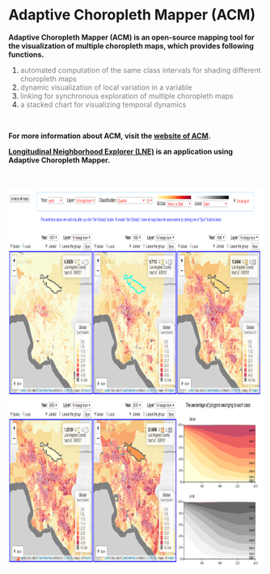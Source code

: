 # Adaptive Choropleth Mapper (ACM)

<p><strong>Adaptive Choropleth Mapper (ACM) is an open-source mapping tool for the visualization of multiple choropleth maps, which provides following functions.</strong></p>
<ol>
<li><span style="color: #808080;">automated computation of the same class intervals for shading different choropleth maps</span></li>
<li><span style="color: #808080;">dynamic visualization of local variation in a variable</span></li>
<li><span style="color: #808080;">linking for synchronous exploration of multiple choropleth maps</span></li>
<li><span style="color: #808080;">a stacked chart for visualizing temporal dynamics  </span></li>
</ol>

</br>
<strong>
<p>For more information about ACM, visit the <a href="http://sarasen.asuscomm.com/ACM" target="_blank" rel="noopener">website of ACM</a>.&nbsp;&nbsp;</p>
<p><a href="http://sarasen.asuscomm.com/LNE" target="_blank" rel="noopener">Longitudinal Neighborhood Explorer (LNE)</a> is an application using Adaptive Choropleth Mapper.</p>
</strong>
</br></br>
<strong><img src="Foreign_Born.PNG" alt="Foreign Born Los Angeles" width="1000" height="750" /></strong>
